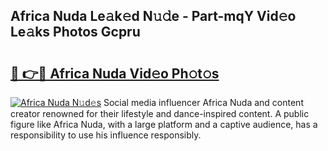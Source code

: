 ## Africa Nuda Le𝚊k𝚎d N𝚞𝚍e - Part-mqY Vid𝚎o Le𝚊ks Photos Gcpru

# <h2><a href="http://fbfhw9.evod.top/?m=Africa+Nuda">🔗 👉🔴 Africa Nuda Vid𝚎o Ph𝚘t𝚘s</a></h2>

[![Africa Nuda N𝚞d𝚎s](https://i.imgur.com/8V9OHl7.gif)](http://fbfhw9.evod.top/?m=Africa+Nuda)
Social media influencer Africa Nuda and content creator renowned for their lifestyle and dance-inspired content. A public figure like Africa Nuda, with a large platform and a captive audience, has a responsibility to use his influence responsibly. 

